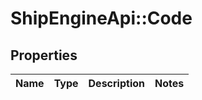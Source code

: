 # ShipEngineApi::Code

## Properties
Name | Type | Description | Notes
------------ | ------------- | ------------- | -------------


